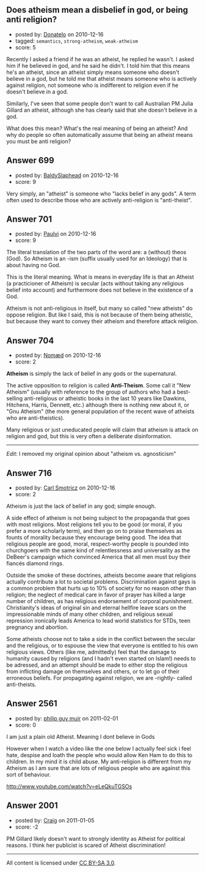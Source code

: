 ## Does atheism mean a disbelief in god, or being anti religion?

- posted by: [Donatelo](https://stackexchange.com/users/-1/196-donatelo) on 2010-12-16
- tagged: `semantics`, `strong-atheism`, `weak-atheism`
- score: 5

Recently I asked a friend if he was an atheist, he replied he wasn't. I asked him if he believed in god, and he said he didn't. I told him that this means he's an atheist, since an atheist simply means someone who doesn't believe in a god, but he told me that atheist means someone who is actively against religion, not someone who is indifferent to religion even if he doesn't believe in a god.

Similarly, I've seen that some people don't want to call Australian PM Julia Gillard an atheist, although she has clearly said that she doesn't believe in a god.

What does this mean? What's the real meaning of being an atheist? And why do people so often automatically assume that being an atheist means you must be anti religion?


## Answer 699

- posted by: [BaldySlaphead](https://stackexchange.com/users/-1/148-baldyslaphead) on 2010-12-16
- score: 9

Very simply, an "atheist" is someone who "lacks belief in any gods". A term often used to describe those who are actively anti-religion is "anti-theist".


## Answer 701

- posted by: [Paulvi](https://stackexchange.com/users/-1/271-paulvi) on 2010-12-16
- score: 9

The literal translation of the two parts of the word are: a (without) theos (God). So Atheism is an -ism (suffix usually used for an Ideology) that is about having no God.

This is the literal meaning. What is means in everyday life is that an Atheist (a practicioner of Atheism) is secular (acts without taking any religious belief into account) and furthermore does not believe in the existence of a God.

Atheism is not anti-religious in itself, but many so called "new atheists" do oppose religion. But like I said, this is not because of them being atheistic, but because they want to convey their atheism and therefore attack religion.


## Answer 704

- posted by: [Nomæd](https://stackexchange.com/users/-1/27-nom-d) on 2010-12-16
- score: 2

**Atheism** is simply the lack of belief in any gods or the supernatural.

The active opposition to religion is called **Anti-Theism**. Some call it "New Atheism" (usually with reference to the group of authors who had a best-selling anti-religious or atheistic books in the last 10 years like Dawkins, Hitchens, Harris, Dennett, etc.) although there is nothing new about it, or "Gnu Atheism" (the more general population of the recent wave of atheists who are anti-theistics).

Many religious or just uneducated people will claim that atheism is attack on religion and god, but this is very often a deliberate disinformation.

---

_Edit:_ I removed my original opinion about "atheism vs. agnosticism"


## Answer 716

- posted by: [Carl Smotricz](https://stackexchange.com/users/-1/228-carl-smotricz) on 2010-12-16
- score: 2

Atheism is just the lack of belief in any god; simple enough.

A side effect of atheism is not being subject to the propaganda that goes with most religions. Most religions tell you to be good (or moral, if you prefer a more scholarly term), and then go on to praise themselves as founts of morality because they encourage being good. The idea that religious people are good, moral, respect-worthy people is pounded into churchgoers with the same kind of relentlessness and universality as the DeBeer's campaign which convinced America that all men must buy their fiancés diamond rings.

Outside the smoke of these doctrines, atheists become aware that religions actually contribute a lot to societal problems. Discrimination against gays is a common problem that hurts up to 10% of society for no reason other than religion; the neglect of medical care in favor of prayer has killed a large number of children, as has religious endorsement of corporal punishment. Christianity's ideas of original sin and eternal hellfire leave scars on the impressionable minds of many other children, and religious sexual repression ironically leads America to lead world statistics for STDs, teen pregnancy and abortion.

Some atheists choose not to take a side in the conflict between the secular and the religious, or to espouse the view that everyone is entitled to his own religious views. Others (like me, admittedly) feel that the damage to humanity caused by religions (and I hadn't even started on Islam!) needs to be adressed, and an attempt should be made to either stop the religious from inflicting damage on themselves and others, or to let go of their erroneous beliefs. For propagating against religion, we are -rightly- called anti-theists.


## Answer 2561

- posted by: [philip guy muir](https://stackexchange.com/users/-1/182-philip-guy-muir) on 2011-02-01
- score: 0

I am just a plain old Atheist. Meaning I dont believe in Gods

However when I watch a video like the one below I actually feel sick i feel hate, despise and loath the people who would allow Ken Ham to do this to children. In my mind it is child abuse. My anti-religion is different from my Atheism as I am sure that are lots of religious people who are against this sort of behaviour.


http://www.youtube.com/watch?v=eLeQkuTGSOs


## Answer 2001

- posted by: [Craig](https://stackexchange.com/users/-1/347-craig) on 2011-01-05
- score: -2

PM Gillard likely doesn't want to strongly identity as Atheist for political reasons. I think her publicist is scared of Atheist discrimination!



---

All content is licensed under [CC BY-SA 3.0](https://creativecommons.org/licenses/by-sa/3.0/).
